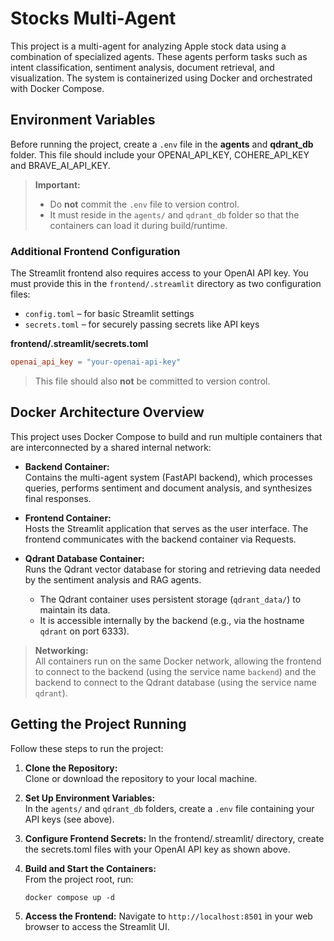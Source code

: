 # Stocks Multi-Agent

This project is a multi-agent for analyzing Apple stock data using a combination of specialized agents. These agents perform tasks such as intent classification, sentiment analysis, document retrieval, and visualization. The system is containerized using Docker and orchestrated with Docker Compose.

## Environment Variables

Before running the project, create a `.env` file in the **agents** and **qdrant_db** folder. This file should include your OPENAI_API_KEY, COHERE_API_KEY and BRAVE_AI_API_KEY.

> **Important:**  
> - Do **not** commit the `.env` file to version control.  
> - It must reside in the `agents/` and `qdrant_db` folder so that the containers can load it during build/runtime.

### Additional Frontend Configuration
The Streamlit frontend also requires access to your OpenAI API key. You must provide this in the `frontend/.streamlit` directory as two configuration files:

- `config.toml` – for basic Streamlit settings
- `secrets.toml` – for securely passing secrets like API keys

**frontend/.streamlit/secrets.toml**
```toml
openai_api_key = "your-openai-api-key"
```
> This file should also **not** be committed to version control.

## Docker Architecture Overview

This project uses Docker Compose to build and run multiple containers that are interconnected by a shared internal network:

- **Backend Container:**  
  Contains the multi-agent system (FastAPI backend), which processes queries, performs sentiment and document analysis, and synthesizes final responses.
  
- **Frontend Container:**  
  Hosts the Streamlit application that serves as the user interface. The frontend communicates with the backend container via Requests.

- **Qdrant Database Container:**  
  Runs the Qdrant vector database for storing and retrieving data needed by the sentiment analysis and RAG agents.  
  - The Qdrant container uses persistent storage (`qdrant_data/`) to maintain its data.
  - It is accessible internally by the backend (e.g., via the hostname `qdrant` on port 6333).

> **Networking:**  
> All containers run on the same Docker network, allowing the frontend to connect to the backend (using the service name `backend`) and the backend to connect to the Qdrant database (using the service name `qdrant`).

## Getting the Project Running

Follow these steps to run the project:

1. **Clone the Repository:**  
   Clone or download the repository to your local machine.

2. **Set Up Environment Variables:**  
   In the `agents/` and `qdrant_db` folders, create a `.env` file containing your API keys (see above).
   
3. **Configure Frontend Secrets:**
   In the frontend/.streamlit/ directory, create the secrets.toml files with your OpenAI API key as shown above.

4. **Build and Start the Containers:**  
   From the project root, run:
   ```
   docker compose up -d
   ```

5. **Access the Frontend:**
    Navigate to `http://localhost:8501` in your web browser to access the Streamlit UI.

